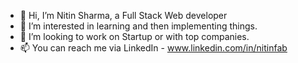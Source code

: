 - 👋 Hi, I’m Nitin Sharma, a Full Stack Web developer
- 👀 I’m interested in learning and then implementing things.
- 💞️ I’m looking to work on Startup or with top companies.
- 📫 You can reach me via LinkedIn - www.linkedin.com/in/nitinfab

<!---
nitinfab/nitinfab is a ✨ special ✨ repository because its `README.md` (this file) appears on your GitHub profile.
You can click the Preview link to take a look at your changes.
--->
